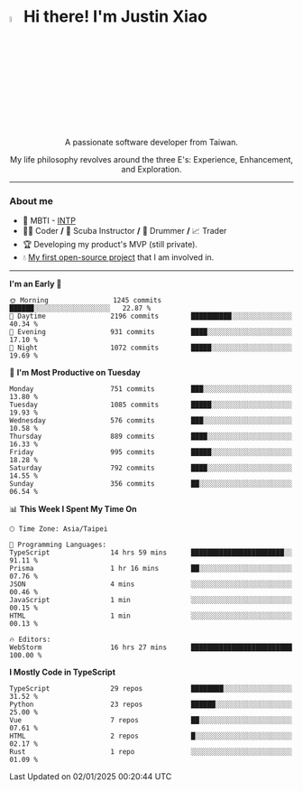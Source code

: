 # <img src="https://media.giphy.com/media/hvRJCLFzcasrR4ia7z/giphy.gif" width="5%">Hi there! I'm Justin Xiao
<p align="center">A passionate software developer from Taiwan.  </p>
<p align="center">My life philosophy revolves around the three E's: Experience, Enhancement, and Exploration.</p>

---
### About me
- 👀 MBTI - [INTP](https://www.16personalities.com/intp-personality)
- 👨‍💻 Coder **/** 🤿 Scuba Instructor **/** 🥁 Drummer **/** 📈 Trader
- 🏆 Developing my product's MVP (still private).
- 💧 [My first open-source project](https://github.com/Game-as-a-Service/Game-Lobby-Web) that I am involved in.

---
<!--START_SECTION:waka-->
**I'm an Early 🐤** 

```text
🌞 Morning                1245 commits        ██████░░░░░░░░░░░░░░░░░░░   22.87 % 
🌆 Daytime                2196 commits        ██████████░░░░░░░░░░░░░░░   40.34 % 
🌃 Evening                931 commits         ████░░░░░░░░░░░░░░░░░░░░░   17.10 % 
🌙 Night                  1072 commits        █████░░░░░░░░░░░░░░░░░░░░   19.69 % 
```
📅 **I'm Most Productive on Tuesday** 

```text
Monday                   751 commits         ███░░░░░░░░░░░░░░░░░░░░░░   13.80 % 
Tuesday                  1085 commits        █████░░░░░░░░░░░░░░░░░░░░   19.93 % 
Wednesday                576 commits         ███░░░░░░░░░░░░░░░░░░░░░░   10.58 % 
Thursday                 889 commits         ████░░░░░░░░░░░░░░░░░░░░░   16.33 % 
Friday                   995 commits         █████░░░░░░░░░░░░░░░░░░░░   18.28 % 
Saturday                 792 commits         ████░░░░░░░░░░░░░░░░░░░░░   14.55 % 
Sunday                   356 commits         ██░░░░░░░░░░░░░░░░░░░░░░░   06.54 % 
```


📊 **This Week I Spent My Time On** 

```text
🕑︎ Time Zone: Asia/Taipei

💬 Programming Languages: 
TypeScript               14 hrs 59 mins      ███████████████████████░░   91.11 % 
Prisma                   1 hr 16 mins        ██░░░░░░░░░░░░░░░░░░░░░░░   07.76 % 
JSON                     4 mins              ░░░░░░░░░░░░░░░░░░░░░░░░░   00.46 % 
JavaScript               1 min               ░░░░░░░░░░░░░░░░░░░░░░░░░   00.15 % 
HTML                     1 min               ░░░░░░░░░░░░░░░░░░░░░░░░░   00.13 % 

🔥 Editors: 
WebStorm                 16 hrs 27 mins      █████████████████████████   100.00 % 
```

**I Mostly Code in TypeScript** 

```text
TypeScript               29 repos            ████████░░░░░░░░░░░░░░░░░   31.52 % 
Python                   23 repos            ██████░░░░░░░░░░░░░░░░░░░   25.00 % 
Vue                      7 repos             ██░░░░░░░░░░░░░░░░░░░░░░░   07.61 % 
HTML                     2 repos             █░░░░░░░░░░░░░░░░░░░░░░░░   02.17 % 
Rust                     1 repo              ░░░░░░░░░░░░░░░░░░░░░░░░░   01.09 % 
```




 Last Updated on 02/01/2025 00:20:44 UTC
<!--END_SECTION:waka-->
